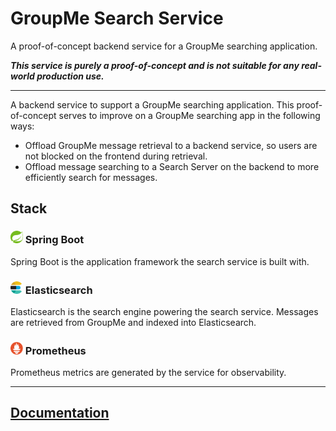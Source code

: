 # GroupMe Search Service
A proof-of-concept backend service for a GroupMe searching application.

***This service is purely a proof-of-concept and is not suitable for any real-world production use.***

-----

A backend service to support a GroupMe searching application. This proof-of-concept serves to improve on a GroupMe searching app
in the following ways:
- Offload GroupMe message retrieval to a backend service, so users are not blocked on the frontend during retrieval.
- Offload message searching to a Search Server on the backend to more efficiently search for messages.

## Stack

### <img src="markdown/images/spring.png" width="20"/> Spring Boot

Spring Boot is the application framework the search service is built with.

### <img src="markdown/images/elasticsearch.png" width="20"> Elasticsearch

Elasticsearch is the search engine powering the search service.
Messages are retrieved from GroupMe and indexed into Elasticsearch.

### <img src="markdown/images/prometheus.png" width="20"> Prometheus

Prometheus metrics are generated by the service for observability.

----

## [Documentation](markdown/docs/README.md)
